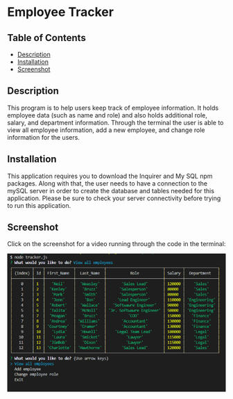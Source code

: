 # Employee Tracker

## Table of Contents
* [Description](#description)
* [Installation](#installation)
* [Screenshot](#screenshot)

## Description 
This program is to help users keep track of employee information. It holds employee data (such as name and role) and also holds additional role, salary, and department information. Through the terminal the user is able to view all employee information, add a new employee, and change role information for the users. 

## Installation
This application requires you to download the Inquirer and My SQL npm packages. Along with that, the user needs to have a connection to the mySQL server in order to create the database and tables needed for this application. Please be sure to check your server connectivity before trying to run this application.

## Screenshot
Click on the screenshot for a video running through the code in the terminal:

<a href="https://drive.google.com/file/d/10QmYa8Vla_tCaUkqnkU6eT2X6gMtxJCk/preview
" target="_blank"><img src="./assets/terminal_screenshot.PNG" 
alt="Example Runthrough" width="700"/></a>
